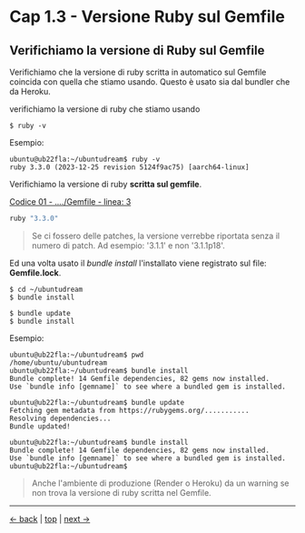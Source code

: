 # <a name="top"></a> Cap 1.3 - Versione Ruby sul Gemfile



## Verifichiamo la versione di Ruby sul Gemfile

Verifichiamo che la versione di ruby scritta in automatico sul Gemfile coincida con quella che stiamo usando.
Questo è usato sia dal bundler che da Heroku.

verifichiamo la versione di ruby che stiamo usando

```shell
$ ruby -v
```

Esempio:

```shell
ubuntu@ub22fla:~/ubuntudream$ ruby -v
ruby 3.3.0 (2023-12-25 revision 5124f9ac75) [aarch64-linux]
```

Verifichiamo la versione di ruby **scritta sul gemfile**.

[Codice 01 - ..../Gemfile - linea: 3](https://github.com/flaviobordonidev/leanpubabrandnewcms/blob/master/ubuntudream/02-new_app/03_01-gemfile.rb)

```ruby
ruby "3.3.0"
```

> Se ci fossero delle patches, la versione verrebbe riportata senza il numero di patch. Ad esempio: '3.1.1' e non '3.1.1p18'.

Ed una volta usato il *bundle install* l'installato viene registrato sul file: **Gemfile.lock**.

```shell
$ cd ~/ubuntudream
$ bundle install

$ bundle update
$ bundle install
```

Esempio:

```shell
ubuntu@ub22fla:~/ubuntudream$ pwd
/home/ubuntu/ubuntudream
ubuntu@ub22fla:~/ubuntudream$ bundle install
Bundle complete! 14 Gemfile dependencies, 82 gems now installed.
Use `bundle info [gemname]` to see where a bundled gem is installed.

ubuntu@ub22fla:~/ubuntudream$ bundle update
Fetching gem metadata from https://rubygems.org/...........
Resolving dependencies...
Bundle updated!

ubuntu@ub22fla:~/ubuntudream$ bundle install
Bundle complete! 14 Gemfile dependencies, 82 gems now installed.
Use `bundle info [gemname]` to see where a bundled gem is installed.
ubuntu@ub22fla:~/ubuntudream$ 
```

> Anche l'ambiente di produzione (Render o Heroku) da un warning se non trova la versione di ruby scritta nel Gemfile.



---

[<- back](https://github.com/flaviobordonidev/leanpubabrandnewcms/blob/master/ubuntudream/01-new_app/01_00-new_app-it.md)
 | [top](#top) |
[next ->](https://github.com/flaviobordonidev/leanpubabrandnewcms/blob/master/ubuntudream/01-new_app/03_00-gemfile_ruby_version.md)

